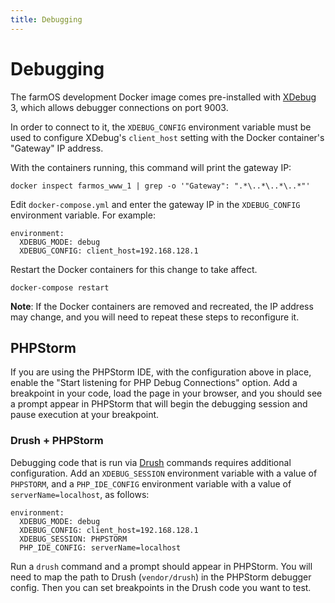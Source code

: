```yaml
---
title: Debugging
---
```


# Debugging

The farmOS development Docker image comes pre-installed with
[XDebug](https://xdebug.org) 3, which allows debugger connections on port 9003.

In order to connect to it, the `XDEBUG_CONFIG` environment variable must be
used to configure XDebug's `client_host` setting  with the Docker container's
"Gateway" IP address.

With the containers running, this command will print the gateway IP:

    docker inspect farmos_www_1 | grep -o '"Gateway": ".*\..*\..*\..*"'

Edit `docker-compose.yml` and enter the gateway IP in the `XDEBUG_CONFIG`
environment variable. For example:

    environment:
      XDEBUG_MODE: debug
      XDEBUG_CONFIG: client_host=192.168.128.1

Restart the Docker containers for this change to take affect.

    docker-compose restart

**Note**: If the Docker containers are removed and recreated, the IP address
may change, and you will need to repeat these steps to reconfigure it.

## PHPStorm

If you are using the PHPStorm IDE, with the configuration above in place,
enable the "Start listening for PHP Debug Connections" option. Add a
breakpoint in your code, load the page in your browser, and you should see
a prompt appear in PHPStorm that will begin the debugging session and pause
execution at your breakpoint.

### Drush + PHPStorm

Debugging code that is run via [Drush](/development/environment/drush) commands
requires additional configuration. Add an `XDEBUG_SESSION` environment variable
with a value of `PHPSTORM`, and a `PHP_IDE_CONFIG` environment variable with a
value of `serverName=localhost`, as follows:

    environment:
      XDEBUG_MODE: debug
      XDEBUG_CONFIG: client_host=192.168.128.1
      XDEBUG_SESSION: PHPSTORM
      PHP_IDE_CONFIG: serverName=localhost

Run a `drush` command and a prompt should appear in PHPStorm. You will need to
map the path to Drush (`vendor/drush`) in the PHPStorm debugger config. Then
you can set breakpoints in the Drush code you want to test.
